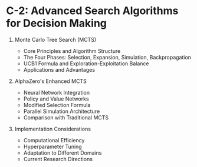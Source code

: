 # C-2: Advanced Search Algorithms for Decision Making

1. Monte Carlo Tree Search (MCTS)

   - Core Principles and Algorithm Structure
   - The Four Phases: Selection, Expansion, Simulation, Backpropagation
   - UCB1 Formula and Exploration-Exploitation Balance
   - Applications and Advantages

2. AlphaZero's Enhanced MCTS

   - Neural Network Integration
   - Policy and Value Networks
   - Modified Selection Formula
   - Parallel Simulation Architecture
   - Comparison with Traditional MCTS

3. Implementation Considerations
   - Computational Efficiency
   - Hyperparameter Tuning
   - Adaptation to Different Domains
   - Current Research Directions